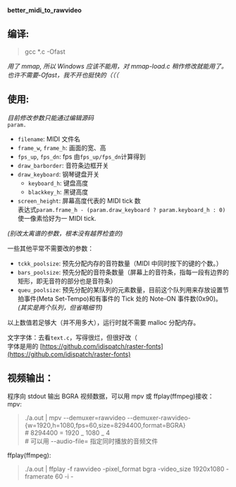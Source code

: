 **better_midi_to_rawvideo**

## 编译:

> gcc \*.c -Ofast

_用了 mmap, 所以 Windows 应该不能用，对 mmap-load.c 稍作修改就能用了。_  
_也许不需要-Ofast，我不开也挺快的（（（_

## 使用:

_目前修改参数只能通过编辑源码_  
`param.`

- `filename`: MIDI 文件名
- `frame_w`, `frame_h`: 画面的宽、高
- `fps_up`, `fps_dn`: fps 由`fps_up/fps_dn`计算得到
- `draw_barborder`: 音符条边框开关
- `draw_keyboard`: 钢琴键盘开关
  - `keyboard_h`: 键盘高度
  - `blackkey_h`: 黑键高度
- `screen_height`: 屏幕高度代表的 MIDI tick 数  
  表达式`param.frame_h - (param.draw_keyboard ? param.keyboard_h : 0)`使一像素恰好为一 MIDI tick.

_(别改太离谱的参数，根本没有越界检查的)_

一些其他平常不需要改的参数：

- `tckk_poolsize`: 预先分配内存的音符数量（MIDI 中同时按下的键的个数。）
- `bars_poolsize`: 预先分配的音符条数量（屏幕上的音符条，指每一段有边界的矩形，即无音符的部分也是音符条）
- `queu_poolsize`: 预先分配的某队列的元素数量，目前这个队列用来存放设置节拍事件(Meta Set-Tempo)和有事件的 Tick 处的 Note-ON 事件数(0x90)。
  _(其实是两个队列，但省略细节)_

以上数值若足够大（并不用多大），运行时就不需要 malloc 分配内存。

文字字体：去看`text.c`，写得很烂，但很好改（  
字体是用的 [https://github.com/idispatch/raster-fonts](https://github.com/idispatch/raster-fonts)

## 视频输出：

程序向 stdout 输出 BGRA 视频数据，可以用 mpv 或 ffplay(ffmpeg)接收：  
mpv:

> ./a.out | mpv --demuxer=rawvideo --demuxer-rawvideo-{w=1920,h=1080,fps=60,size=8294400,format=BGRA}  
> \# 8294400 = 1920 _ 1080 _ 4  
> \# 可以用 --audio-file= 指定同时播放的音频文件

ffplay(ffmpeg):

> ./a.out | ffplay -f rawvideo -pixel_format bgra -video_size 1920x1080 -framerate 60 -i -
